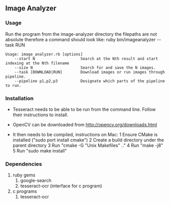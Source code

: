 ## Image Analyzer

### Usage
Run the program from the image-analyzer directory
the filepaths are not absolute therefore a command
should look like:
ruby bin/imageanalyzer --task RUN

```
Usage: image_analyzer.rb [options]
	--start N                    Search at the Nth result and start indexing at the Nth filename
	--size N                     Search for and save the N images.
	--task [DOWNLOAD|RUN]        Download images or run images through pipeline.
	--pipeline p1,p2,p3          Designate which parts of the pipeline to run.

```

### Installation
* Tesseract needs to be able to be run from
the command line. Follow their instructions
to install.

* OpenCV can be downloaded from http://opencv.org/downloads.html
* It then needs to be compiled, instructions on Mac:
  1 Ensure CMake is installed ("sudo port install cmake")
  2 Create a build directory under the parent directory 
  3 Run "cmake -G "Unix Makefiles" .."
  4 Run "make -j8"
  5 Run "sudo make install"

### Dependencies
1. ruby gems
   1. google-search
   2. tesseract-ocr (interface for c program)
2. c programs
   1. tesseract-ocr
